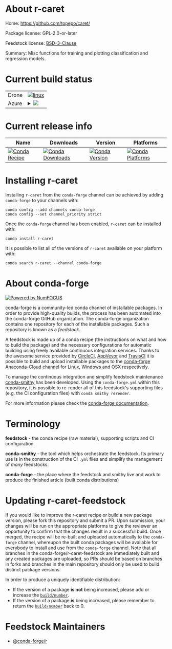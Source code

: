 About r-caret
=============

Home: https://github.com/topepo/caret/

Package license: GPL-2.0-or-later

Feedstock license: [BSD-3-Clause](https://github.com/conda-forge/r-caret-feedstock/blob/master/LICENSE.txt)

Summary: Misc functions for training and plotting classification and regression models.

Current build status
====================


<table><tr>
    <td>Drone</td>
    <td>
      <a href="https://cloud.drone.io/conda-forge/r-caret-feedstock">
        <img alt="linux" src="https://img.shields.io/drone/build/conda-forge/r-caret-feedstock/master.svg?label=Linux">
      </a>
    </td>
  </tr>
    
  <tr>
    <td>Azure</td>
    <td>
      <details>
        <summary>
          <a href="https://dev.azure.com/conda-forge/feedstock-builds/_build/latest?definitionId=1024&branchName=master">
            <img src="https://dev.azure.com/conda-forge/feedstock-builds/_apis/build/status/r-caret-feedstock?branchName=master">
          </a>
        </summary>
        <table>
          <thead><tr><th>Variant</th><th>Status</th></tr></thead>
          <tbody><tr>
              <td>linux_64_r_base3.6</td>
              <td>
                <a href="https://dev.azure.com/conda-forge/feedstock-builds/_build/latest?definitionId=1024&branchName=master">
                  <img src="https://dev.azure.com/conda-forge/feedstock-builds/_apis/build/status/r-caret-feedstock?branchName=master&jobName=linux&configuration=linux_64_r_base3.6" alt="variant">
                </a>
              </td>
            </tr><tr>
              <td>linux_64_r_base4.0</td>
              <td>
                <a href="https://dev.azure.com/conda-forge/feedstock-builds/_build/latest?definitionId=1024&branchName=master">
                  <img src="https://dev.azure.com/conda-forge/feedstock-builds/_apis/build/status/r-caret-feedstock?branchName=master&jobName=linux&configuration=linux_64_r_base4.0" alt="variant">
                </a>
              </td>
            </tr><tr>
              <td>linux_aarch64_r_base3.6</td>
              <td>
                <a href="https://dev.azure.com/conda-forge/feedstock-builds/_build/latest?definitionId=1024&branchName=master">
                  <img src="https://dev.azure.com/conda-forge/feedstock-builds/_apis/build/status/r-caret-feedstock?branchName=master&jobName=linux&configuration=linux_aarch64_r_base3.6" alt="variant">
                </a>
              </td>
            </tr><tr>
              <td>linux_aarch64_r_base4.0</td>
              <td>
                <a href="https://dev.azure.com/conda-forge/feedstock-builds/_build/latest?definitionId=1024&branchName=master">
                  <img src="https://dev.azure.com/conda-forge/feedstock-builds/_apis/build/status/r-caret-feedstock?branchName=master&jobName=linux&configuration=linux_aarch64_r_base4.0" alt="variant">
                </a>
              </td>
            </tr><tr>
              <td>linux_ppc64le_r_base3.6</td>
              <td>
                <a href="https://dev.azure.com/conda-forge/feedstock-builds/_build/latest?definitionId=1024&branchName=master">
                  <img src="https://dev.azure.com/conda-forge/feedstock-builds/_apis/build/status/r-caret-feedstock?branchName=master&jobName=linux&configuration=linux_ppc64le_r_base3.6" alt="variant">
                </a>
              </td>
            </tr><tr>
              <td>linux_ppc64le_r_base4.0</td>
              <td>
                <a href="https://dev.azure.com/conda-forge/feedstock-builds/_build/latest?definitionId=1024&branchName=master">
                  <img src="https://dev.azure.com/conda-forge/feedstock-builds/_apis/build/status/r-caret-feedstock?branchName=master&jobName=linux&configuration=linux_ppc64le_r_base4.0" alt="variant">
                </a>
              </td>
            </tr><tr>
              <td>osx_64_r_base3.6</td>
              <td>
                <a href="https://dev.azure.com/conda-forge/feedstock-builds/_build/latest?definitionId=1024&branchName=master">
                  <img src="https://dev.azure.com/conda-forge/feedstock-builds/_apis/build/status/r-caret-feedstock?branchName=master&jobName=osx&configuration=osx_64_r_base3.6" alt="variant">
                </a>
              </td>
            </tr><tr>
              <td>osx_64_r_base4.0</td>
              <td>
                <a href="https://dev.azure.com/conda-forge/feedstock-builds/_build/latest?definitionId=1024&branchName=master">
                  <img src="https://dev.azure.com/conda-forge/feedstock-builds/_apis/build/status/r-caret-feedstock?branchName=master&jobName=osx&configuration=osx_64_r_base4.0" alt="variant">
                </a>
              </td>
            </tr><tr>
              <td>win_64_r_base3.6</td>
              <td>
                <a href="https://dev.azure.com/conda-forge/feedstock-builds/_build/latest?definitionId=1024&branchName=master">
                  <img src="https://dev.azure.com/conda-forge/feedstock-builds/_apis/build/status/r-caret-feedstock?branchName=master&jobName=win&configuration=win_64_r_base3.6" alt="variant">
                </a>
              </td>
            </tr><tr>
              <td>win_64_r_base4.0</td>
              <td>
                <a href="https://dev.azure.com/conda-forge/feedstock-builds/_build/latest?definitionId=1024&branchName=master">
                  <img src="https://dev.azure.com/conda-forge/feedstock-builds/_apis/build/status/r-caret-feedstock?branchName=master&jobName=win&configuration=win_64_r_base4.0" alt="variant">
                </a>
              </td>
            </tr>
          </tbody>
        </table>
      </details>
    </td>
  </tr>
</table>

Current release info
====================

| Name | Downloads | Version | Platforms |
| --- | --- | --- | --- |
| [![Conda Recipe](https://img.shields.io/badge/recipe-r--caret-green.svg)](https://anaconda.org/conda-forge/r-caret) | [![Conda Downloads](https://img.shields.io/conda/dn/conda-forge/r-caret.svg)](https://anaconda.org/conda-forge/r-caret) | [![Conda Version](https://img.shields.io/conda/vn/conda-forge/r-caret.svg)](https://anaconda.org/conda-forge/r-caret) | [![Conda Platforms](https://img.shields.io/conda/pn/conda-forge/r-caret.svg)](https://anaconda.org/conda-forge/r-caret) |

Installing r-caret
==================

Installing `r-caret` from the `conda-forge` channel can be achieved by adding `conda-forge` to your channels with:

```
conda config --add channels conda-forge
conda config --set channel_priority strict
```

Once the `conda-forge` channel has been enabled, `r-caret` can be installed with:

```
conda install r-caret
```

It is possible to list all of the versions of `r-caret` available on your platform with:

```
conda search r-caret --channel conda-forge
```


About conda-forge
=================

[![Powered by NumFOCUS](https://img.shields.io/badge/powered%20by-NumFOCUS-orange.svg?style=flat&colorA=E1523D&colorB=007D8A)](http://numfocus.org)

conda-forge is a community-led conda channel of installable packages.
In order to provide high-quality builds, the process has been automated into the
conda-forge GitHub organization. The conda-forge organization contains one repository
for each of the installable packages. Such a repository is known as a *feedstock*.

A feedstock is made up of a conda recipe (the instructions on what and how to build
the package) and the necessary configurations for automatic building using freely
available continuous integration services. Thanks to the awesome service provided by
[CircleCI](https://circleci.com/), [AppVeyor](https://www.appveyor.com/)
and [TravisCI](https://travis-ci.com/) it is possible to build and upload installable
packages to the [conda-forge](https://anaconda.org/conda-forge)
[Anaconda-Cloud](https://anaconda.org/) channel for Linux, Windows and OSX respectively.

To manage the continuous integration and simplify feedstock maintenance
[conda-smithy](https://github.com/conda-forge/conda-smithy) has been developed.
Using the ``conda-forge.yml`` within this repository, it is possible to re-render all of
this feedstock's supporting files (e.g. the CI configuration files) with ``conda smithy rerender``.

For more information please check the [conda-forge documentation](https://conda-forge.org/docs/).

Terminology
===========

**feedstock** - the conda recipe (raw material), supporting scripts and CI configuration.

**conda-smithy** - the tool which helps orchestrate the feedstock.
                   Its primary use is in the construction of the CI ``.yml`` files
                   and simplify the management of *many* feedstocks.

**conda-forge** - the place where the feedstock and smithy live and work to
                  produce the finished article (built conda distributions)


Updating r-caret-feedstock
==========================

If you would like to improve the r-caret recipe or build a new
package version, please fork this repository and submit a PR. Upon submission,
your changes will be run on the appropriate platforms to give the reviewer an
opportunity to confirm that the changes result in a successful build. Once
merged, the recipe will be re-built and uploaded automatically to the
`conda-forge` channel, whereupon the built conda packages will be available for
everybody to install and use from the `conda-forge` channel.
Note that all branches in the conda-forge/r-caret-feedstock are
immediately built and any created packages are uploaded, so PRs should be based
on branches in forks and branches in the main repository should only be used to
build distinct package versions.

In order to produce a uniquely identifiable distribution:
 * If the version of a package **is not** being increased, please add or increase
   the [``build/number``](https://docs.conda.io/projects/conda-build/en/latest/resources/define-metadata.html#build-number-and-string).
 * If the version of a package **is** being increased, please remember to return
   the [``build/number``](https://docs.conda.io/projects/conda-build/en/latest/resources/define-metadata.html#build-number-and-string)
   back to 0.

Feedstock Maintainers
=====================

* [@conda-forge/r](https://github.com/conda-forge/r/)

